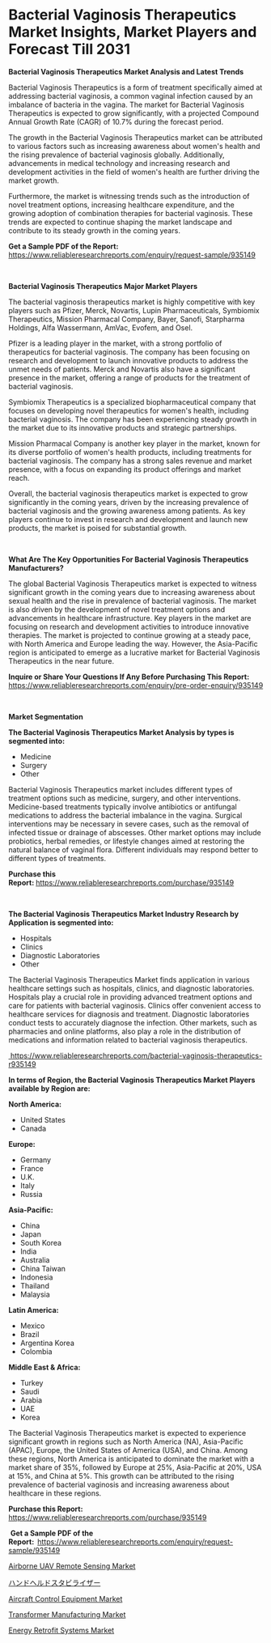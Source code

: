 <p><h1>Bacterial Vaginosis Therapeutics Market Insights, Market Players and Forecast Till 2031</h1></p><p><strong>Bacterial Vaginosis Therapeutics Market Analysis and Latest Trends</strong></p>
<p><p>Bacterial Vaginosis Therapeutics is a form of treatment specifically aimed at addressing bacterial vaginosis, a common vaginal infection caused by an imbalance of bacteria in the vagina. The market for Bacterial Vaginosis Therapeutics is expected to grow significantly, with a projected Compound Annual Growth Rate (CAGR) of 10.7% during the forecast period.</p><p>The growth in the Bacterial Vaginosis Therapeutics market can be attributed to various factors such as increasing awareness about women's health and the rising prevalence of bacterial vaginosis globally. Additionally, advancements in medical technology and increasing research and development activities in the field of women's health are further driving the market growth.</p><p>Furthermore, the market is witnessing trends such as the introduction of novel treatment options, increasing healthcare expenditure, and the growing adoption of combination therapies for bacterial vaginosis. These trends are expected to continue shaping the market landscape and contribute to its steady growth in the coming years.</p></p>
<p><strong>Get a Sample PDF of the Report:&nbsp;</strong> <a href="https://www.reliableresearchreports.com/enquiry/request-sample/935149">https://www.reliableresearchreports.com/enquiry/request-sample/935149</a></p>
<p>&nbsp;</p>
<p><strong>Bacterial Vaginosis Therapeutics Major Market Players</strong></p>
<p><p>The bacterial vaginosis therapeutics market is highly competitive with key players such as Pfizer, Merck, Novartis, Lupin Pharmaceuticals, Symbiomix Therapeutics, Mission Pharmacal Company, Bayer, Sanofi, Starpharma Holdings, Alfa Wassermann, AmVac, Evofem, and Osel. </p><p>Pfizer is a leading player in the market, with a strong portfolio of therapeutics for bacterial vaginosis. The company has been focusing on research and development to launch innovative products to address the unmet needs of patients. Merck and Novartis also have a significant presence in the market, offering a range of products for the treatment of bacterial vaginosis.</p><p>Symbiomix Therapeutics is a specialized biopharmaceutical company that focuses on developing novel therapeutics for women's health, including bacterial vaginosis. The company has been experiencing steady growth in the market due to its innovative products and strategic partnerships.</p><p>Mission Pharmacal Company is another key player in the market, known for its diverse portfolio of women's health products, including treatments for bacterial vaginosis. The company has a strong sales revenue and market presence, with a focus on expanding its product offerings and market reach.</p><p>Overall, the bacterial vaginosis therapeutics market is expected to grow significantly in the coming years, driven by the increasing prevalence of bacterial vaginosis and the growing awareness among patients. As key players continue to invest in research and development and launch new products, the market is poised for substantial growth.</p></p>
<p>&nbsp;</p>
<p><strong>What Are The Key Opportunities For Bacterial Vaginosis Therapeutics Manufacturers?</strong></p>
<p><p>The global Bacterial Vaginosis Therapeutics market is expected to witness significant growth in the coming years due to increasing awareness about sexual health and the rise in prevalence of bacterial vaginosis. The market is also driven by the development of novel treatment options and advancements in healthcare infrastructure. Key players in the market are focusing on research and development activities to introduce innovative therapies. The market is projected to continue growing at a steady pace, with North America and Europe leading the way. However, the Asia-Pacific region is anticipated to emerge as a lucrative market for Bacterial Vaginosis Therapeutics in the near future.</p></p>
<p><strong>Inquire or Share Your Questions If Any Before Purchasing This Report:</strong> <a href="https://www.reliableresearchreports.com/enquiry/pre-order-enquiry/935149">https://www.reliableresearchreports.com/enquiry/pre-order-enquiry/935149</a></p>
<p>&nbsp;</p>
<p><strong>Market Segmentation</strong></p>
<p><strong>The Bacterial Vaginosis Therapeutics Market Analysis by types is segmented into:</strong></p>
<p><ul><li>Medicine</li><li>Surgery</li><li>Other</li></ul></p>
<p><p>Bacterial Vaginosis Therapeutics market includes different types of treatment options such as medicine, surgery, and other interventions. Medicine-based treatments typically involve antibiotics or antifungal medications to address the bacterial imbalance in the vagina. Surgical interventions may be necessary in severe cases, such as the removal of infected tissue or drainage of abscesses. Other market options may include probiotics, herbal remedies, or lifestyle changes aimed at restoring the natural balance of vaginal flora. Different individuals may respond better to different types of treatments.</p></p>
<p><strong>Purchase this Report:&nbsp;</strong><a href="https://www.reliableresearchreports.com/purchase/935149">https://www.reliableresearchreports.com/purchase/935149</a></p>
<p>&nbsp;</p>
<p><strong>The Bacterial Vaginosis Therapeutics Market Industry Research by Application is segmented into:</strong></p>
<p><ul><li>Hospitals</li><li>Clinics</li><li>Diagnostic Laboratories</li><li>Other</li></ul></p>
<p><p>The Bacterial Vaginosis Therapeutics Market finds application in various healthcare settings such as hospitals, clinics, and diagnostic laboratories. Hospitals play a crucial role in providing advanced treatment options and care for patients with bacterial vaginosis. Clinics offer convenient access to healthcare services for diagnosis and treatment. Diagnostic laboratories conduct tests to accurately diagnose the infection. Other markets, such as pharmacies and online platforms, also play a role in the distribution of medications and information related to bacterial vaginosis therapeutics.</p></p>
<p><a href="https://www.reliableresearchreports.com/bacterial-vaginosis-therapeutics-r935149">&nbsp;https://www.reliableresearchreports.com/bacterial-vaginosis-therapeutics-r935149</a></p>
<p><strong>In terms of Region, the Bacterial Vaginosis Therapeutics Market Players available by Region are:</strong></p>
<p>
    <p> <strong> North America: </strong>
        <ul>
            <li>United States</li>
            <li>Canada</li>
        </ul>
        </p> 
    <p> <strong> Europe: </strong>
        <ul>
            <li>Germany</li>
            <li>France</li>
            <li>U.K.</li>
            <li>Italy</li>
            <li>Russia</li>
        </ul>
        </p> 
    <p> <strong> Asia-Pacific: </strong>
        <ul>
            <li>China</li>
            <li>Japan</li>
            <li>South Korea</li>
            <li>India</li>
            <li>Australia</li>
            <li>China Taiwan</li>
            <li>Indonesia</li>
            <li>Thailand</li>
            <li>Malaysia</li>
        </ul>
        </p> 
    <p> <strong> Latin America: </strong>
        <ul>
            <li>Mexico</li>
            <li>Brazil</li>
            <li>Argentina Korea</li>
            <li>Colombia</li>
        </ul>
        </p> 
    <p> <strong> Middle East & Africa: </strong>
        <ul>
            <li>Turkey</li>
            <li>Saudi</li>
            <li>Arabia</li>
            <li>UAE</li>
            <li>Korea</li>
        </ul>
    </p>
    </p>
<p><p>The Bacterial Vaginosis Therapeutics market is expected to experience significant growth in regions such as North America (NA), Asia-Pacific (APAC), Europe, the United States of America (USA), and China. Among these regions, North America is anticipated to dominate the market with a market share of 35%, followed by Europe at 25%, Asia-Pacific at 20%, USA at 15%, and China at 5%. This growth can be attributed to the rising prevalence of bacterial vaginosis and increasing awareness about healthcare in these regions.</p></p>
<p><strong>Purchase this Report: </strong><a href="https://www.reliableresearchreports.com/purchase/935149">https://www.reliableresearchreports.com/purchase/935149</a></p>
<p>&nbsp;<strong>Get a Sample PDF of the Report:&nbsp;&nbsp;</strong><a href="https://www.reliableresearchreports.com/enquiry/request-sample/935149">https://www.reliableresearchreports.com/enquiry/request-sample/935149</a></p>
<p><strong></strong></p>
<p><p><a href="https://github.com/gracielawharr/Market-Research-Report-List-1/blob/main/airborne-uav-remote-sensing-market.md">Airborne UAV Remote Sensing Market</a></p><p><a href="https://github.com/oqxogxyvqe90775/Market-Research-Report-List-2/blob/main/884767357381.md">ハンドヘルドスタビライザー</a></p><p><a href="https://github.com/JennyferFeil2023/Market-Research-Report-List-1/blob/main/aircraft-control-equipment-market.md">Aircraft Control Equipment Market</a></p><p><a href="https://www.linkedin.com/pulse/transformer-manufacturing-market-analysis-its-cagr-segmentation-ganuf">Transformer Manufacturing Market</a></p><p><a href="https://www.linkedin.com/pulse/energy-retrofit-systems-market-trends-forecast-competitive-bpfqf">Energy Retrofit Systems Market</a></p></p>